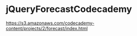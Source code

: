 # jQueryForecastCodecademy

https://s3.amazonaws.com/codecademy-content/projects/2/forecast/index.html
